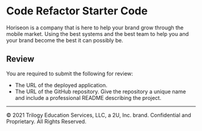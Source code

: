 # Code Refactor Starter Code

Horiseon is a company that is here to help your brand grow through the mobile market.
Using the best systems and the best team to help you and your brand become the best it can possibly be.

## Review
You are required to submit the following for review:
* The URL of the deployed application.
* The URL of the GitHub repository. Give the repository a unique name and include a professional README describing the project.
- - -
© 2021 Trilogy Education Services, LLC, a 2U, Inc. brand. Confidential and Proprietary. All Rights Reserved.